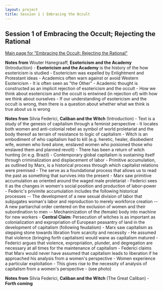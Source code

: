 ```yaml
---
layout: project
title: Session 1 | Embracing the Occult
---
```


## Session 1 of Embracing the Occult; Rejecting the Rational

[Main page for "Embracing the Occult; Rejecting the Rational"](/projects/embracing-the-occult)

**Notes from** Wouter Hanegraaff, __Esotericism and the Academy__ (Introduction)
\- __Esotericism and the Academy__  is the history of the how esotericism is studied
\- Esotericism was expelled by Enlightment and Protestant ideas
\- Academics often warn against or avoid Western Esotericism
\- It is often seen as "the Other"
\- Academic thought is constructed as an implicit rejection of esotericism and the occult
\- How we think about esotericism and the occult is entwined (in rejection of) with how we think about ourselves
\- If our understanding of esotericism and the occult is wrong, then there is a question about whether what we think is true about us is wrong

**Notes from** Silvia Federici, __Caliban and the Witch__ (Introduction)
\- Text is a study of the genesis of capitalism through a feminist perspective
\- It locates both women and anti-colonial rebel as symbol of world proletariat and the body thereof as terrain of resistance to logic of capitalism
\- Witch is an embodiment of who capitalism had to kill (e.g. heretic, healer, disobedient wife, women who lived alone, enslaved women who poisioned those who enslaved them and planned revolt)
\- There has been a return of witch hunting (in e.g. Brazil)
\- Contemporary global capitalism is sustaining itself through criminalization and displacement of labor
\- Primitive accumulation, as outlined by Marx, is a historical process through which capitalist relations were premised
\- The serve as a foundational process that allows us to read the past as something that survives into the present
\- Marx saw primitive accumulation as oriented around the waged male proletariat
\- Federici sees it as the changes in women's social position and production of labor-power
\- Federic's privimite accumulation includes the following historical processes 
\-\- The development of a new sexual division of labor that subjugates woman's labor and reproduction to merely workforce creation
\-\- A new partiarchal order centered on the exclusion of women and their subordination to men
\-\- Mechaninization of the (female) body into machine for new workers
\-  **Central Claim:** Persecution of witches is as important as colonialization and expropriation of European peasantry of land in the development of capitalism (following feudalism)
\- Marx saw capitalism as stepping stone towards libration from scarcity and necessity
\- He assumed that violence (bringing forth capitalism) would wane as capitalism matured
\- Federici argues that violence, expropriation, plunder, and degregation are necessary at all times for the maintenance of capitalism
\- Federici claims that Marx would never have assumed that capitalism leads to liberation if he approached his analysis from a women's perspective
\- Women experience a particular exploitation
\- This gives rise to the necessity of analysis of capitalism from a women's perspective
\- (see photo)

**Notes from** Silvia Federici, __Caliban and the Witch__ (The Great Caliban)
\- __Forth coming__